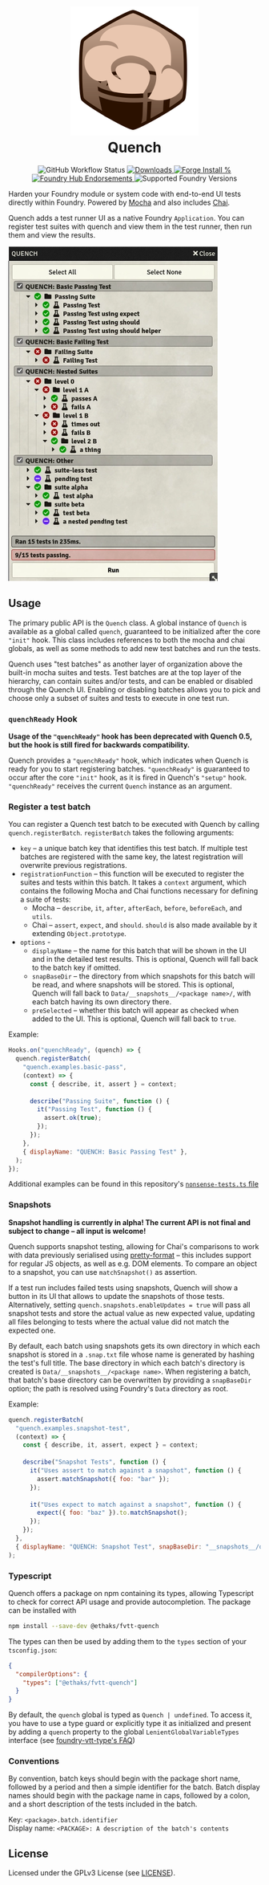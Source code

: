 <h1 align=center>
    <img alt="Quench Logo" src="docs/quench-logo.webp" width=256 height=256>
  <br>
  Quench
</h1>

<p align=center>
  <img alt="GitHub Workflow Status" src="https://img.shields.io/github/workflow/status/Ethaks/FVTT-Quench/Checks?label=Checks&logo=github">
  <a href="https://github.com/Ethaks/FVTT-Quench/releases/latest">
    <img src="https://img.shields.io/github/downloads/Ethaks/FVTT-Quench/latest/module.zip" alt="Downloads" />
  </a>
  <a href="https://forge-vtt.com/bazaar#package=quench">
    <img src="https://img.shields.io/badge/dynamic/json?label=Forge%20Installs&query=package.installs&suffix=%25&url=https%3A%2F%2Fforge-vtt.com%2Fapi%2Fbazaar%2Fpackage%2Fquench&colorB=4aa94a" alt="Forge Install %" />
  </a>
  <br />
  <a href="https://www.foundryvtt-hub.com/package/quench/">
    <img src="https://img.shields.io/endpoint?logoColor=white&url=https%3A%2F%2Fwww.foundryvtt-hub.com%2Fwp-json%2Fhubapi%2Fv1%2Fpackage%2Fquench%2Fshield%2Fendorsements" alt="Foundry Hub Endorsements" />
  </a>
  <img src="https://img.shields.io/endpoint?url=https://foundryshields.com/version?url=https://github.com/Ethaks/FVTT-Quench/releases/latest/download/module.json" alt="Supported Foundry Versions" />
</p>

Harden your Foundry module or system code with end-to-end UI tests directly within Foundry.
Powered by [Mocha](https://mochajs.org/) and also includes [Chai](https://www.chaijs.com/).

Quench adds a test runner UI as a native Foundry `Application`.
You can register test suites with quench and view them in the test runner, then run them and view the results.

![Example Tests](docs/example-tests.webp)

## Usage

The primary public API is the `Quench` class.
A global instance of `Quench` is available as a global called `quench`, guaranteed to be initialized after the core `"init"` hook.
This class includes references to both the mocha and chai globals, as well as some methods to add new test batches and run the tests.

Quench uses "test batches" as another layer of organization above the built-in mocha suites and tests.
Test batches are at the top layer of the hierarchy, can contain suites and/or tests, and can be enabled or disabled through the Quench UI.
Enabling or disabling batches allows you to pick and choose only a subset of suites and tests to execute in one test run.

### `quenchReady` Hook

**Usage of the `"quenchReady"` hook has been deprecated with Quench 0.5, but the hook is still fired for backwards compatibility.**

Quench provides a `"quenchReady"` hook, which indicates when Quench is ready for you to start registering batches.
`"quenchReady"` is guaranteed to occur after the core `"init"` hook, as it is fired in Quench's `"setup"` hook.
`"quenchReady"` receives the current `Quench` instance as an argument.

### Register a test batch

You can register a Quench test batch to be executed with Quench by calling `quench.registerBatch`.
`registerBatch` takes the following arguments:

- `key` – a unique batch key that identifies this test batch.
  If multiple test batches are registered with the same key, the latest registration will overwrite previous registrations.
- `registrationFunction` – this function will be executed to register the suites and tests within this batch.
  It takes a `context` argument, which contains the following Mocha and Chai functions necessary for defining a suite of tests:
  - Mocha – `describe`, `it`, `after`, `afterEach`, `before`, `beforeEach`, and `utils`.
  - Chai – `assert`, `expect`, and `should`. `should` is also made available by it extending `Object.prototype`.
- `options` -
  - `displayName` – the name for this batch that will be shown in the UI and in the detailed test results.
    This is optional, Quench will fall back to the batch key if omitted.
  - `snapBaseDir` – the directory from which snapshots for this batch will be read, and where snapshots will be stored.
    This is optional, Quench will fall back to `Data/__snapshots__/<package name>/`, with each batch having its own directory there.
  - `preSelected` – whether this batch will appear as checked when added to the UI.
    This is optional, Quench will fall back to `true`.

Example:

```javascript
Hooks.on("quenchReady", (quench) => {
  quench.registerBatch(
    "quench.examples.basic-pass",
    (context) => {
      const { describe, it, assert } = context;

      describe("Passing Suite", function () {
        it("Passing Test", function () {
          assert.ok(true);
        });
      });
    },
    { displayName: "QUENCH: Basic Passing Test" },
  );
});
```

Additional examples can be found in this repository's [`nonsense-tests.ts` file](./src/module/quench-tests/nonsense-tests.ts)

### Snapshots

**Snapshot handling is currently in alpha! The current API is not final and subject to change – all input is welcome!**

Quench supports snapshot testing, allowing for Chai's comparisons to work with data previously serialised using [pretty-format](https://www.npmjs.com/package/pretty-format) – this includes support for regular JS objects, as well as e.g. DOM elements.
To compare an object to a snapshot, you can use `matchSnapshot()` as assertion.

If a test run includes failed tests using snapshots, Quench will show a button in its UI that allows to update the snapshots of those tests.
Alternatively, setting `quench.snapshots.enableUpdates = true` will pass all snapshot tests and store the actual value as new expected value, updating all files belonging to tests where the actual value did not match the expected one.

By default, each batch using snapshots gets its own directory in which each snapshot is stored in a `.snap.txt` file whose name is generated by hashing the test's full title.
The base directory in which each batch's directory is created is `Data/__snapshots__/<package name>`.
When registering a batch, that batch's base directory can be overwritten by providing a `snapBaseDir` option; the path is resolved using Foundry's `Data` directory as root.

Example:

```javascript
quench.registerBatch(
  "quench.examples.snapshot-test",
  (context) => {
    const { describe, it, assert, expect } = context;

    describe("Snapshot Tests", function () {
      it("Uses assert to match against a snapshot", function () {
        assert.matchSnapshot({ foo: "bar" });
      });

      it("Uses expect to match against a snapshot", function () {
        expect({ foo: "baz" }).to.matchSnapshot();
      });
    });
  },
  { displayName: "QUENCH: Snapshot Test", snapBaseDir: "__snapshots__/quench-with-a-twist" },
);
```

### Typescript

Quench offers a package on npm containing its types, allowing Typescript to check for correct API usage and provide autocompletion.
The package can be installed with

```bash
npm install --save-dev @ethaks/fvtt-quench
```

The types can then be used by adding them to the `types` section of your `tsconfig.json`:

```json
{
  "compilerOptions": {
    "types": ["@ethaks/fvtt-quench"]
  }
}
```

By default, the `quench` global is typed as `Quench | undefined`.
To access it, you have to use a type guard or explicitly type it as initialized and present by adding a `quench` property to the global `LenientGlobalVariableTypes` interface (see [foundry-vtt-type's FAQ](https://github.com/League-of-Foundry-Developers/foundry-vtt-types/wiki/%5B0.8.x%5D-FAQ#why-cant-i-access-any-properties-on-game--canvas))

### Conventions

By convention, batch keys should begin with the package short name, followed by a period and then a simple identifier for the batch.
Batch display names should begin with the package name in caps, followed by a colon, and a short description of the tests included in the batch.

Key: `<package>.batch.identifier`  
Display name: `<PACKAGE>: A description of the batch's contents`

## License

Licensed under the GPLv3 License (see [LICENSE](LICENSE)).
